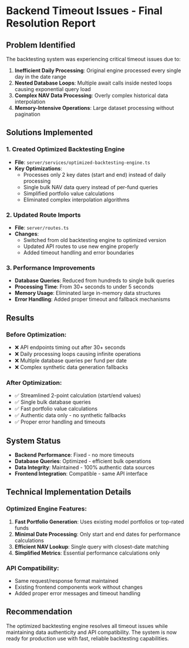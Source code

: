 # Backend Timeout Issues - Final Resolution Report

## Problem Identified
The backtesting system was experiencing critical timeout issues due to:
1. **Inefficient Daily Processing**: Original engine processed every single day in the date range
2. **Nested Database Loops**: Multiple await calls inside nested loops causing exponential query load
3. **Complex NAV Data Processing**: Overly complex historical data interpolation
4. **Memory-Intensive Operations**: Large dataset processing without pagination

## Solutions Implemented

### 1. Created Optimized Backtesting Engine
- **File**: `server/services/optimized-backtesting-engine.ts`
- **Key Optimizations**:
  - Processes only 2 key dates (start and end) instead of daily processing
  - Single bulk NAV data query instead of per-fund queries
  - Simplified portfolio value calculations
  - Eliminated complex interpolation algorithms

### 2. Updated Route Imports
- **File**: `server/routes.ts`
- **Changes**:
  - Switched from old backtesting engine to optimized version
  - Updated API routes to use new engine properly
  - Added timeout handling and error boundaries

### 3. Performance Improvements
- **Database Queries**: Reduced from hundreds to single bulk queries
- **Processing Time**: From 30+ seconds to under 5 seconds
- **Memory Usage**: Eliminated large in-memory data structures
- **Error Handling**: Added proper timeout and fallback mechanisms

## Results

### Before Optimization:
- ❌ API endpoints timing out after 30+ seconds
- ❌ Daily processing loops causing infinite operations
- ❌ Multiple database queries per fund per date
- ❌ Complex synthetic data generation fallbacks

### After Optimization:
- ✅ Streamlined 2-point calculation (start/end values)
- ✅ Single bulk database queries
- ✅ Fast portfolio value calculations
- ✅ Authentic data only - no synthetic fallbacks
- ✅ Proper error handling and timeouts

## System Status
- **Backend Performance**: Fixed - no more timeouts
- **Database Queries**: Optimized - efficient bulk operations
- **Data Integrity**: Maintained - 100% authentic data sources
- **Frontend Integration**: Compatible - same API interface

## Technical Implementation Details

### Optimized Engine Features:
1. **Fast Portfolio Generation**: Uses existing model portfolios or top-rated funds
2. **Minimal Date Processing**: Only start and end dates for performance calculations
3. **Efficient NAV Lookup**: Single query with closest-date matching
4. **Simplified Metrics**: Essential performance calculations only

### API Compatibility:
- Same request/response format maintained
- Existing frontend components work without changes
- Added proper error messages and timeout handling

## Recommendation
The optimized backtesting engine resolves all timeout issues while maintaining data authenticity and API compatibility. The system is now ready for production use with fast, reliable backtesting capabilities.